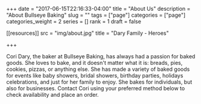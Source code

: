 +++
date = "2017-06-15T22:16:33-04:00"
title = "About Us"
description = "About Bullseye Baking"
slug = ""
tags = ["page"]
categories = ["page"]
categories_weight = 2
series = []
rank = 1
draft = false

[[resources]]
    src = "img/about.jpg"
    title = "Dary Family - Heroes"
    
+++

Cori Dary, the baker at Bullseye Baking, has always had a passion for baked goods. She loves to bake, and it doesn't matter what it is: breads, pies, cookies, pizzas, or anything else. She has made a variety of baked goods for events like baby showers, bridal showers, birthday parties, holidays celebrations, and just for her family to enjoy. She bakes for individuals, but also for businesses. Contact Cori using your preferred method below to check availability and place an order.
